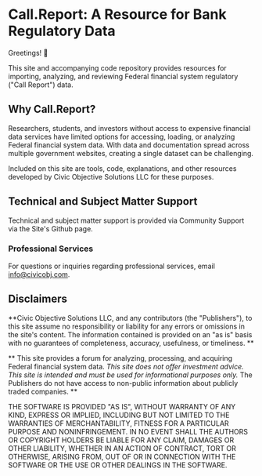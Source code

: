 # Call.Report: A Resource for Bank Regulatory Data

Greetings! 👋

This site and accompanying code repository provides resources for importing, analyzing, and reviewing Federal financial system regulatory ("Call Report") data.


## Why Call.Report?

Researchers, students, and investors without access to expensive financial data services have limited options for accessing, loading, or analyzing Federal financial system data. With data and documentation spread across multiple government websites, creating a single dataset can be challenging.

Included on this site are tools, code, explanations, and other resources developed by Civic Objective Solutions LLC for these purposes.

## Technical and Subject Matter Support

Technical and subject matter support is provided via Community Support via the Site's Github page.

### Professional Services

For questions or inquiries regarding professional services, email [info@civicobj.com](mailto:info@civicobj.com).

## Disclaimers

**Civic Objective Solutions LLC, and any contributors (the "Publishers"), to this site assume no responsibility or liability for any errors or omissions in the site's content. The information contained is provided on an "as is" basis with no guarantees of completeness, accuracy, usefulness, or timeliness.
**

**
This site provides a forum for analyzing, processing, and acquiring Federal financial system data. _This site does not offer investment advice. This site is intended and must be used for informational purposes only._ The Publishers do not have access to non-public information about publicly traded companies.
**

THE SOFTWARE IS PROVIDED "AS IS", WITHOUT WARRANTY OF ANY KIND, EXPRESS OR
IMPLIED, INCLUDING BUT NOT LIMITED TO THE WARRANTIES OF MERCHANTABILITY,
FITNESS FOR A PARTICULAR PURPOSE AND NONINFRINGEMENT. IN NO EVENT SHALL THE
AUTHORS OR COPYRIGHT HOLDERS BE LIABLE FOR ANY CLAIM, DAMAGES OR OTHER
LIABILITY, WHETHER IN AN ACTION OF CONTRACT, TORT OR OTHERWISE, ARISING FROM,
OUT OF OR IN CONNECTION WITH THE SOFTWARE OR THE USE OR OTHER DEALINGS IN
THE SOFTWARE.

